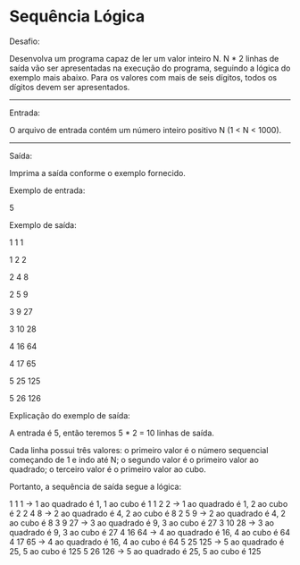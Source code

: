 # Sequência Lógica

Desafio:

Desenvolva um programa capaz de ler um valor inteiro N. N * 2 linhas de saída vão ser apresentadas na execução do programa,
seguindo a lógica do exemplo mais abaixo. Para os valores com mais de seis dígitos,
todos os dígitos devem ser apresentados.

---

Entrada:

O arquivo de entrada contém um número inteiro positivo N (1 < N < 1000).

---

Saída:

Imprima a saída conforme o exemplo fornecido.


Exemplo de entrada:

5

Exemplo de saída:

1 1 1

1 2 2

2 4 8

2 5 9

3 9 27

3 10 28

4 16 64

4 17 65

5 25 125

5 26 126


Explicação do exemplo de saída:

A entrada é 5, então teremos 5 * 2 = 10 linhas de saída.

Cada linha possui três valores: o primeiro valor é o número sequencial começando de 1 e indo até N;
o segundo valor é o primeiro valor ao quadrado;
o terceiro valor é o primeiro valor ao cubo.

Portanto, a sequência de saída segue a lógica:

1 1 1 -> 1 ao quadrado é 1, 1 ao cubo é 1
1 2 2 -> 1 ao quadrado é 1, 2 ao cubo é 2
2 4 8 -> 2 ao quadrado é 4, 2 ao cubo é 8
2 5 9 -> 2 ao quadrado é 4, 2 ao cubo é 8
3 9 27 -> 3 ao quadrado é 9, 3 ao cubo é 27
3 10 28 -> 3 ao quadrado é 9, 3 ao cubo é 27
4 16 64 -> 4 ao quadrado é 16, 4 ao cubo é 64
4 17 65 -> 4 ao quadrado é 16, 4 ao cubo é 64
5 25 125 -> 5 ao quadrado é 25, 5 ao cubo é 125
5 26 126 -> 5 ao quadrado é 25, 5 ao cubo é 125

